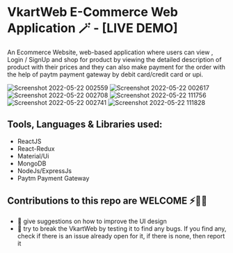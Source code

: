 # VkartWeb E-Commerce Web Application 🪄 - [LIVE DEMO]

An Ecommerce Website, web-based application where users can view , Login / SignUp and shop for product by viewing the detailed description of product with their prices and they can also make payment for the order with the help of paytm payment gateway by debit card/credit card or upi.

![Screenshot 2022-05-22 002559](https://user-images.githubusercontent.com/67954788/169680586-59445ada-399c-46ce-bb40-8d574e8a73d8.png)
![Screenshot 2022-05-22 002617](https://user-images.githubusercontent.com/67954788/169680591-16535750-7d45-4a28-b846-885ca59c20f2.png)
![Screenshot 2022-05-22 002708](https://user-images.githubusercontent.com/67954788/169680596-a88e33c8-da4c-4775-998b-f9a1ba4c0e17.png)
![Screenshot 2022-05-22 111756](https://user-images.githubusercontent.com/67954788/169680822-130e99ba-69ca-4c82-8a22-337b83bcf0fe.png)
![Screenshot 2022-05-22 002741](https://user-images.githubusercontent.com/67954788/169680630-5e1e80ca-3094-4acc-9387-2094ced9f4d0.png)
![Screenshot 2022-05-22 111828](https://user-images.githubusercontent.com/67954788/169680828-4121a448-82fa-4d20-a008-6a61504c5fe8.png)

## Tools, Languages & Libraries used:
* ReactJS
* React-Redux
* Material/Ui
* MongoDB
* NodeJs/ExpressJs
* Paytm Payment Gateway

## Contributions to this repo are WELCOME ⚡️🙌🏻
- :art: give suggestions on how to improve the UI design
- :hammer: try to break the VkartWeb by testing it to find any bugs. If you find any, check if there is an issue already open for it, if there is none, then report it


